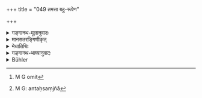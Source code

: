 +++
title = "049 तमसा बहु-रूपेण"

+++

<details><summary>गङ्गानथ-मूलानुवादः</summary>

All these (vegetable beings) are invested by manifold ‘darkness’ (inertia), the result of their acts; and possessing inner consciousness, they are affected by pleasure and pain.—(49)
</details>

<details><summary>मानसतरङ्गिणीकृत्</summary>

Then there are the organisms (Fungi?), which possess multiform dark appendages; all these as a result of their life forces, possess internal consciousness and experience sensations.
</details>


<details><summary>मेधातिथिः</summary>

**कर्म** अधर्माख्यं **हेतुर्** यस्य तमसस् तेन **वेष्टिता** व्याप्ताः । **बहुरूपेण** विचित्रदुःखानुभवनिमित्तेन । यद्य् अपि सर्वं त्रिगुणं तथाप्य् एषां तम उद्रिक्तम्, अपचिते सत्त्वरजसी । अतस् तमोबाहुल्यान् नित्यं निर्वेददुःखादियुक्ता अधर्मफलम् अनुभवन्तः सुचिरम् आस्ते । सत्त्वस्यापि तत्र भावात् कस्यांचिद् अवस्थायां सुखलेशम् अपि भुञ्जते । तद् आह- **सुखदुःखसमन्विता** इति । **अन्तःसंज्ञेति**[^८९] । संज्ञा[^९०] बुद्धिस् तल्लिङ्गस्य बहिर्विहारव्याहारादेः कार्यस्य चेष्टारूपस्याभावाद् अन्तःसंज्ञा उच्यन्ते । अन्यथान्तर् एव सर्वः पुरुषश् चेतयते । अथ वा यथा मनुष्याः कण्टकादितोदं प्राक् चेतयन्ते नैवं स्थावराः । ते हि महान्तं प्रतोदं परशुविदारणादिदुखसंज्ञायाम् अपेक्षन्ते । यथा स्वापमदमूर्च्छावस्थागताः प्राणिनः ॥ १.४९ ॥


[^९०]:
     M G: antaḥsaṃjñā


[^८९]:
     M G omit
</details>

<details><summary>गङ्गानथ-भाष्यानुवादः</summary>

They are ‘*invested*,’ pervaded over, by that ‘Darkness’ (Inertia) of
which the cause is ‘*action*,’ in the form of *vice*;—‘*manifold*,’
being the cause of the experiencing of various kinds of pain. As a
matter of fact, all things are made up of three Constituent Attributes;
so what is meant is that in the beings here described the Attribute of
‘Darkness’ is in excess, and those of ‘Harmony’ and ‘Energy’ are present
in less degrees; hence as abounding in ‘Darkness’ (Inertia), and beset
with pain and humiliation, they continue, for a long time, to experience
the results of their vicious acts.

In as much as the Attribute of ‘Goodness’ (Harmony) also is present in
them, they do enjoy, in certain conditions, small measures of pleasure
also; it is in view of this that they are described as ‘*affected by
pleasure and pain*.’

‘*Possessing inner consciousness*,’—the term ‘*saṃjñā*’ stands for
*Buddhi*, Intelligence (Consciousness); and in as much as activity in
the form of going out, speaking and the like,—which are the effects
indicative of the presence of consciousness,—is absent (in Trees), they
are described as ‘*possessing inner consciousness*.’ This must be the
meaning of the epithet ‘*inner*’; as otherwise, since every person
exercises consciousness only *within* himself \[there would be no point
in the epithet at all\]. Or, the meaning may be that plants are unable
to have any cognisance of the prickings of thorns and other small
things, to the extent that human beings are; in fact for the
experiencing of pain they stand in need of such massive strokes as
*cutting with the axe* and the like;—being, in this respect, like
animate beings in the state of sleep, intoxication or swoon. \[Which
shows that plants have their consciousness lying far deeper within than
in animals.\]—(49)
</details>

<details><summary>Bühler</summary>

049	These (plants) which are surrounded by multiform Darkness, the result of their acts (in former existences), possess internal consciousness and experience pleasure and pain.
</details>
